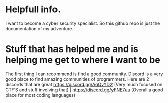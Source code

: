 # Helpfull info.

I want to become a cyber security specialist. So this github repo is just the documentation of my adventure.

# Stuff that has helped me and is helping me get to where I want to be

The first thing I can recommend is find a good community. Discord is a very good place to find amazing communities of programmers. Here are 2 discords that are great https://discord.gg/AqQvYD2 (Very much focused on CTF’S and stuff involving that) | https://discord.gg/yFNE7uu (Overall a good place for most coding languages)
